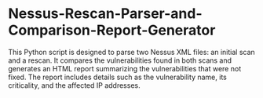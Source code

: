 # Nessus-Rescan-Parser-and-Comparison-Report-Generator
This Python script is designed to parse two Nessus XML files: an initial scan and a rescan. It compares the vulnerabilities found in both scans and generates an HTML report summarizing the vulnerabilities that were not fixed. The report includes details such as the vulnerability name, its criticality, and the affected IP addresses.
